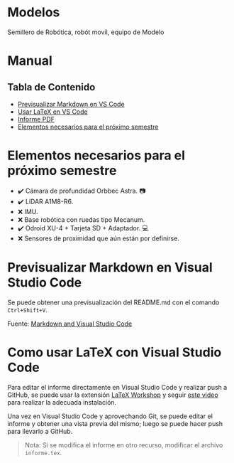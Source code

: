 # Modelos

Semillero de Robótica, robót movil, equipo de Modelo

# Manual
## Tabla de Contenido
- [Previsualizar Markdown en VS Code](https://github.com/Semillero-ASIMOV/asimov-modelo#previsualizar-markdown-en-visual-studio-code)
- [Usar LaTeX en VS Code](https://github.com/Semillero-ASIMOV/asimov-modelo#previsualizar-markdown-en-visual-studio-code)
- [Informe PDF](https://github.com/Semillero-ASIMOV/asimov-modelo/blob/main/informe/build/informe.pdf)
- [Elementos necesarios para el próximo semestre](https://github.com/Semillero-ASIMOV/asimov-modelo#elementos-necesarios-para-el-proximo-semestre)

# Elementos necesarios para el próximo semestre
- :heavy_check_mark: Cámara de profundidad Orbbec Astra. :camera:
- :heavy_check_mark: LiDAR A1M8-R6.
- :x: IMU.
- :x: Base robótica con ruedas tipo Mecanum.
- :heavy_check_mark: Odroid XU-4 + Tarjeta SD + Adaptador. :computer:
- :x: Sensores de proximidad que aún están por definirse.

# Previsualizar Markdown en Visual Studio Code

Se puede obtener una previsualización del README.md con el comando `Ctrl+Shift+V`.

Fuente: [Markdown and Visual Studio Code][markdown]

# Como usar LaTeX con Visual Studio Code

Para editar el informe directamente en Visual Studio Code y realizar push a GitHub, se puede usar la extensión [LaTeX Workshop][latex-workshop] y seguir [este video][latex-video-install] para realizar la adecuada instalación.

Una vez en Visual Studio Code y aprovechando Git, se puede editar el informe y obtener una vista previa del mismo; luego se puede hacer push para llevarlo a GitHub.

>Nota: Si se modifica el informe en otro recurso, modificar el archivo `informe.tex`.

[//]: # (These are reference links used in the body of this note and get stripped out when the markdown processor does its job.)

[latex-workshop]: <https://marketplace.visualstudio.com/items?itemName=James-Yu.latex-workshop>
[latex-video-install]: <https://www.youtube.com/watch?v=fLP0QVFaeAU>
[markdown]: <https://code.visualstudio.com/Docs/languages/markdown>
